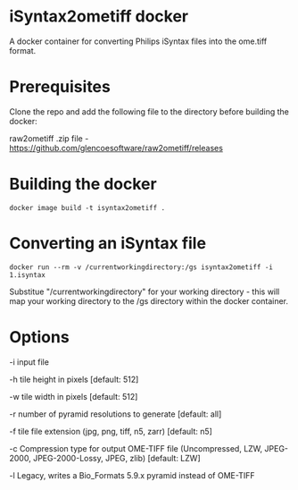 iSyntax2ometiff docker
======================

A docker container for converting Philips iSyntax files into the ome.tiff format.

Prerequisites
=============

Clone the repo and add the following file to the directory before building the docker:

raw2ometiff .zip file - https://github.com/glencoesoftware/raw2ometiff/releases


Building the docker
===================
```
docker image build -t isyntax2ometiff .
```

Converting an iSyntax file
==========================
```
docker run --rm -v /currentworkingdirectory:/gs isyntax2ometiff -i 1.isyntax
```
Substitue "/currentworkingdirectory" for your working directory - this will map your working directory to the /gs directory within the docker container.

Options
=======

-i input file

-h tile height in pixels [default: 512]

-w tile width in pixels [default: 512]

-r number of pyramid resolutions to generate [default: all]

-f tile file extension (jpg, png, tiff, n5, zarr) [default: n5]

-c Compression type for output OME-TIFF file (Uncompressed, LZW, JPEG-2000, JPEG-2000-Lossy, JPEG, zlib) [default: LZW]

-l Legacy, writes a Bio_Formats 5.9.x pyramid instead of OME-TIFF
